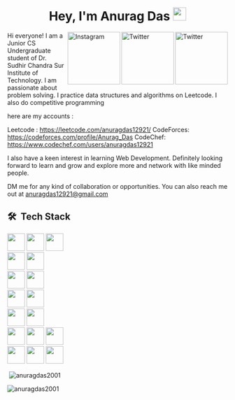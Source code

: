 <h1 align="center">Hey, I'm Anurag Das <img src="https://raw.githubusercontent.com/aemmadi/aemmadi/master/wave.gif" width="30px"></h1> 



<a href="https://twitter.com/anurag12921" target="_blank"><img src="https://cdn2.iconfinder.com/data/icons/social-media-2199/64/social_media_isometric_6-twitter-512.png" height="120px" width="120px" alt="Twitter" align="right"></a><a href="https://www.linkedin.com/in/anurag-das-264703206/" target="_blank"><img src="https://cdn2.iconfinder.com/data/icons/social-media-2199/64/social_media_isometric_14-linkedin-512.png" height="120px" width="120px" alt="Twitter" align="right"></a>
<a href="https://www.instagram.com/lost_ferdinand/" target="_blank"><img src="https://user-images.githubusercontent.com/64458868/139007412-d19d66a5-e265-4774-a045-22d038d2f0e4.png" height="120px" width="120px" alt="Instagram" align="right"></a>



Hi everyone! 
I am a Junior CS Undergraduate student of Dr. Sudhir Chandra Sur Institute of Technology.
I am passionate about problem solving. 
I practice data structures and algorithms on Leetcode. 
I also do competitive programming

here are my accounts : 

Leetcode : https://leetcode.com/anuragdas12921/
CodeForces: https://codeforces.com/profile/Anurag_Das
CodeChef: https://www.codechef.com/users/anuragdas12921

I also have a keen interest in learning Web Development. 
Definitely looking forward to learn and grow and explore more and network with like minded people.

DM me for any kind of collaboration or opportunities. You can also reach me out at anuragdas12921@gmail.com

## 🛠 &nbsp;Tech Stack
<p align="left">
  <img height="40" src="https://img.shields.io/badge/JavaScript---?style=flat-square&logo=javascript&color=grey">
  <img height="40" src="https://img.shields.io/badge/HTML---?style=flat-square&logo=HTML5&labelColor=grey&color=grey">
  <img height="40" src="https://img.shields.io/badge/CSS---?style=flat-square&logo=CSS3&logoColor=blue&labelColor=grey&color=grey"><br>

  <img height="40" src="https://img.shields.io/badge/Bootstrap---?style=flat-square&logo=bootstrap&logoColor=%237a09f7&color=grey">
  <img height="40" src="https://img.shields.io/badge/Tailwind---?style=flat-square&logo=tailwind%20css&color=grey"><br>

  <img height="40" src="https://img.shields.io/badge/React---?style=flat-square&logo=react&logoColor=blue&color=grey">
  <img height="40" src="https://img.shields.io/badge/NextJS---?style=flat-square&logo=next.js&logoColor=white&color=grey"><br>
  
  <img height="40" src="https://img.shields.io/badge/Node.JS---?style=flat-square&logo=node.js&logoColor=green&labelColor=grey&color=grey">
  <img height="40" src="https://img.shields.io/badge/Express.JS---?style=flat-square&logo=express&logoColor=white&color=black"><br>

  <img height="40" src="https://img.shields.io/badge/MongoDB---?style=flat-square&logo=mongodb&logoColor=green&color=grey">
  <img height="40"  src="https://img.shields.io/badge/MySQL-00000F?style=for-the-badge&logo=mysql&logoColor=white"><br>

  <img height="40"  src="https://img.shields.io/badge/Git---?style=flat-square&logo=git&color=grey">
  
  
  <img height="40" src="https://img.shields.io/badge/C-00599C?style=for-the-badge&logo=c&logoColor=white">
  <img height="40"  src="https://img.shields.io/badge/C%2B%2B-00599C?style=for-the-badge&logo=c%2B%2B&logoColor=white"><br>
  <img height="40"  src="https://img.shields.io/badge/Python-FFD43B?style=for-the-badge&logo=python&logoColor=darkgreen">
 
  <img height="40"  src="https://img.shields.io/badge/DSA---?style=flat-square&color=grey">
  <img height="40"  src="https://img.shields.io/badge/-Competitive%20Coding-grey">
</p>

<p>&nbsp;<img align="center" src="https://github-readme-stats.vercel.app/api?username=anuragdas2001&show_icons=true&locale=en" alt="anuragdas2001" /></p>

<p><img align="center" src="https://github-readme-streak-stats.herokuapp.com/?user=anuragdas2001&" alt="anuragdas2001" /></p>
